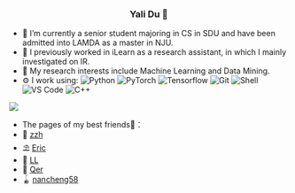 ### <p align="center">Yali Du 🚀</p>
 
- 🏢 I’m currently a senior student majoring in CS in SDU and have been admitted into LAMDA as a master in NJU.
- 🌱 I previously worked in iLearn as a research assistant, in which I mainly investigated on IR. 
- 🔭 My research interests include Machine Learning and Data Mining.
- ⚙️ I work using: 	  ![Python](https://img.shields.io/badge/-Python-8fcfd1?style=plastic&logo=Python)
![PyTorch](https://img.shields.io/badge/-PyTorch-EE4C2C?style=plastic&logo=pytorch)
 ![Tensorflow](https://img.shields.io/badge/-Tensorflow-FF6F00?style=plastic&logo=tensorflow)
  ![Git](https://img.shields.io/badge/-Git-black?style=plastic&logo=git)
  ![Shell](https://img.shields.io/badge/-Shell-blasck?style=plastic&logo=Shell)
  ![VS Code](https://img.shields.io/badge/-VS%20Code-007ACC?style=plastic&logo=visual-studio-code)
![C++](https://img.shields.io/badge/-C++-00599C?style=plastic&logo=cplusplus)



![](https://github-readme-stats.vercel.app/api?username=liliyae)

- The pages of my best friends💎：
- 🎀 [zzh](http://playerz.plus/) 
- ⛱️ [Eric](https://eirc-whyte.github.io/) 
- 🧸 [LL](https://naylenv.github.io/) 
- 🔮 [Qer](https://github.com/wbxl2000) 
- 🪀 [nancheng58](https://blog.nancheng58.cn/)
